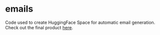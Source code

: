 # emails
Code used to create HuggingFace Space for automatic email generation.
Check out the final product [here](https://huggingface.co/spaces/JustinSima/email-generator).
